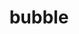---
layout: case-study
order: 1
logo: /images/work/bubble-logo.png
title: bubble
org: Bubble
role: Lead Product Designer
tenure: 2023–2024
description: I led design for a 0–1 product offering within the existing no-code Bubble platform for building fully functioning web applications—the Native Mobile Apps editor. I designed and collaborated with the engineers to build the Native Mobile Apps Private Beta. This Private Beta enabled a select set of customers, from differing user profiles, to build fully functioning native mobile apps (powered by React Native) with all of the common native mobile navigation patterns and components, and publish their apps to the Apple App Store & Google Play Store.
---